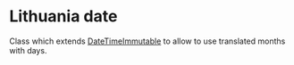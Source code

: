 # Lithuania date

Class which extends [DateTimeImmutable](http://php.net/manual/en/class.datetimeimmutable.php) to allow to use translated months with days.

